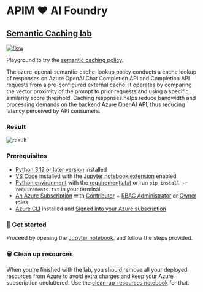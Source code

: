 # APIM ❤️ AI Foundry

## [Semantic Caching lab](semantic-caching.ipynb)

[![flow](../../images/semantic-caching.gif)](semantic-caching.ipynb)

Playground to try the [semantic caching policy](https://learn.microsoft.com/azure/api-management/azure-openai-semantic-cache-lookup-policy).

The azure-openai-semantic-cache-lookup policy conducts a cache lookup of responses on Azure OpenAI Chat Completion API and Completion API requests from a pre-configured external cache. It operates by comparing the vector proximity of the prompt to prior requests and using a specific similarity score threshold. Caching responses helps reduce bandwidth and processing demands on the backend Azure OpenAI API, thus reducing latency perceived by API consumers.

### Result

![result](result.png)

### Prerequisites

- [Python 3.12 or later version](https://www.python.org/) installed
- [VS Code](https://code.visualstudio.com/) installed with the [Jupyter notebook extension](https://marketplace.visualstudio.com/items?itemName=ms-toolsai.jupyter) enabled
- [Python environment](https://code.visualstudio.com/docs/python/environments#_creating-environments) with the [requirements.txt](../../requirements.txt) or run `pip install -r requirements.txt` in your terminal
- [An Azure Subscription](https://azure.microsoft.com/free/) with [Contributor](https://learn.microsoft.com/en-us/azure/role-based-access-control/built-in-roles/privileged#contributor) + [RBAC Administrator](https://learn.microsoft.com/en-us/azure/role-based-access-control/built-in-roles/privileged#role-based-access-control-administrator) or [Owner](https://learn.microsoft.com/en-us/azure/role-based-access-control/built-in-roles/privileged#owner) roles
- [Azure CLI](https://learn.microsoft.com/cli/azure/install-azure-cli) installed and [Signed into your Azure subscription](https://learn.microsoft.com/cli/azure/authenticate-azure-cli-interactively)

### 🚀 Get started

Proceed by opening the [Jupyter notebook](semantic-caching.ipynb), and follow the steps provided.

### 🗑️ Clean up resources

When you're finished with the lab, you should remove all your deployed resources from Azure to avoid extra charges and keep your Azure subscription uncluttered.
Use the [clean-up-resources notebook](clean-up-resources.ipynb) for that.
